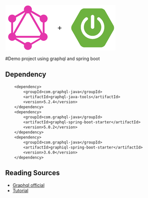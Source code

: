 
![](src\main\resources\images\img.png)

#Demo project using graphql and spring boot

## Dependency

````
    <dependency>
        <groupId>com.graphql-java</groupId>
        <artifactId>graphql-java-tools</artifactId>
        <version>5.2.4</version>
    </dependency>
    <dependency>
        <groupId>com.graphql-java</groupId>
        <artifactId>graphql-spring-boot-starter</artifactId>
        <version>5.0.2</version>
    </dependency>
    <dependency>
        <groupId>com.graphql-java</groupId>
        <artifactId>graphiql-spring-boot-starter</artifactId>
        <version>3.6.0</version>
    </dependency>
````

## Reading Sources

- [Graphql official](https://graphql.org/learn/)
- [Tutorial](https://www.howtographql.com/)